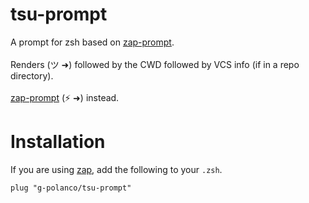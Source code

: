 # tsu-prompt
A prompt for zsh based on [zap-prompt](https://github.com/zap-zsh/zap-prompt). 
<br>
<br>
Renders (ツ ➜) followed by the CWD followed by VCS info (if in a repo directory). 
<br>
<br>
[zap-prompt](https://github.com/zap-zsh/zap-prompt) (⚡ ➜) instead. 
# Installation
If you are using [zap](https://github.com/zap-zsh/zap), add the following to your ```.zsh```.
<br>
```
plug "g-polanco/tsu-prompt"
```
